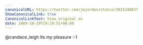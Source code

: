 ```yaml
---
canonicalURL: https://twitter.com/jmjordan/status/5025348037
ShowCanonicalLink: true
CanonicalLinkText: View original on
date: 2009-10-20T19:19:51+00:00
---
```

@candace_leigh Its my pleasure :-)